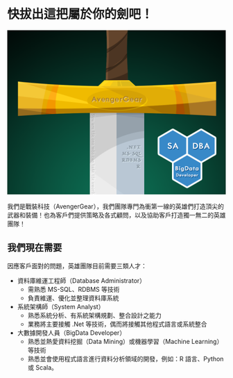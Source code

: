 # 快拔出這把屬於你的劍吧！

![Wanted You](https://raw.githubusercontent.com/AvengerGear/WantedYou/master/banner.png)

我們是戰裝科技（AvengerGear），我們團隊專門為衝第一線的英雄們打造頂尖的武器和裝備！也為客戶們提供策略及各式顧問，以及協助客戶打造獨一無二的英雄團隊！

## 我們現在需要

因應客戶面對的問題，英雄團隊目前需要三類人才：

* 資料庫維運工程師（Database Administrator）
  * 需熟悉 MS-SQL、RDBMS 等技術
  * 負責維運、優化並整理資料庫系統
* 系統架構師（System Analyst）
  * 熟悉系統分析、有系統架構規劃、整合設計之能力
  * 業務將主要接觸 .Net 等技術，偶而將接觸其他程式語言或系統整合
* 大數據開發人員（BigData Developer）
  * 熟悉並熱愛資料挖掘（Data Mining）或機器學習（Machine Learning）等技術
  * 熟悉並會使用程式語言進行資料分析領域的開發，例如：R 語言、Python 或 Scala。
